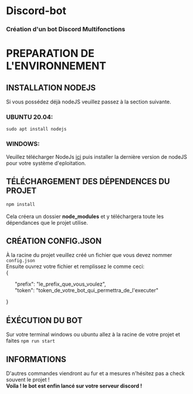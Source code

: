 # Discord-bot
<h3>Création d'un bot Discord Multifonctions</h3>

<h1>PREPARATION DE L'ENVIRONNEMENT</h1>

<h2>INSTALLATION NODEJS</h2>
Si vous possédez déjà nodeJS veuillez passez à la section suivante.

<h3>UBUNTU 20.04:</h3>
<code>sudo apt install nodejs</code><br>

<h3>WINDOWS:</h3>
<span>Veuillez télécharger NodeJs <a href="https://nodejs.org/fr/download/" target="_blank">ici</a> puis installer la dernière version de nodeJS pour votre système d'eploitation.</span>

<h2>TÉLÉCHARGEMENT DES DÉPENDENCES DU PROJET</h2>

<code>npm install</code></br></br>
<span>Cela créera un dossier <strong>node_modules</strong> et y téléchargera toute les dépendances que le projet utilise.</span>

<h2>CRÉATION CONFIG.JSON</h2>
<span>À la racine du projet veuillez créé un fichier que vous devez nommer <code>config.json</code></span></br>
<span>Ensuite ouvrez votre fichier et remplissez le comme ceci:</span></br>
<span>
{</br>
  <ul>"prefix": "le_prefix_que_vous_voulez",</br>
  "token": "token_de_votre_bot_qui_permettra_de_l'executer"</ul>
}
</span>

<h2>ÉXÉCUTION DU BOT</h2>
<span>Sur votre terminal windows ou ubuntu allez à la racine de votre projet et faites <code>npm run start</code></span></br>

<h2>INFORMATIONS</h2>
<span>D'autres commandes viendront au fur et a mesures n'hésitez pas a check souvent le projet !</span></br>
<strong>Voila ! le bot est enfin lancé sur votre serveur discord !</strong>
